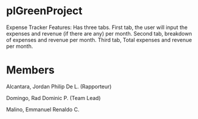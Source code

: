 # plGreenProject

Expense Tracker
Features:  Has three tabs. First tab, the user will input the expenses and revenue (if there are any) per month. Second tab, breakdown of expenses and revenue per month. Third tab, Total expenses and revenue per month.

# Members
Alcantara, Jordan Philip De L. (Rapporteur)

Domingo, Rad Dominic P. (Team Lead)

Malino, Emmanuel Renaldo C.
